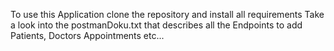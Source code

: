 To use this Application clone the repository and install all requirements
Take a look into the postmanDoku.txt that describes all the Endpoints to add Patients, Doctors Appointments etc...
